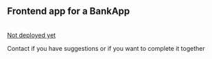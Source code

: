 <h2>Frontend app for a BankApp</h2>
<br>
<a href="">Not deployed yet</a>

Contact if you have suggestions or if you want to complete it together
